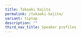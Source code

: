 ```yaml
---
title: Takaaki Kajita
permalink: /takaaki-kajita/
variant: tiptap
description: ""
third_nav_title: Speaker profiles
---
```

